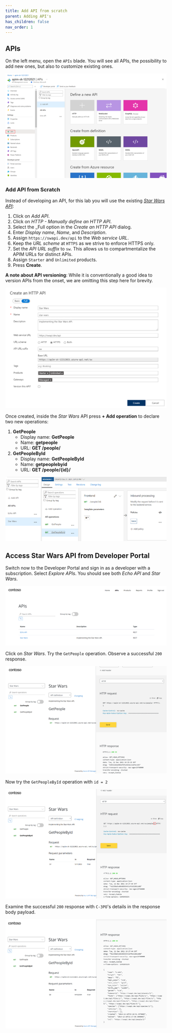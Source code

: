 ```yaml
---
title: Add API from scratch
parent: Adding API's
has_children: false
nav_order: 1
---
```




## APIs

On the left menu, open the `APIs` blade. You will see all APIs, the possibility to add new ones, but also to customize existing ones.

![](../../assets/images/APIMAPIs.png)

### Add API from Scratch

Instead of developing an API, for this lab you will use the existing [*Star Wars API*](https://swapi.dev):

1) Click on _Add API_.
1) Click on _HTTP - Manually define an HTTP API_.
1) Select the _Full option in the _Create an HTTP API_ dialog.
1) Enter _Display name_, _Name_, and _Description_.
1) Assign `https://swapi.dev/api` to the _Web service URL_.
1) Keep the _URL scheme_ at `HTTPS` as we strive to enforce HTTPS only.
1) Set the _API URL suffix_ to `sw`. This allows us to compartmentalize the APIM URLs for distinct APIs.
1) Assign `Starter` and `Unlimited` products.
1) Press **Create**.

**A note about API versioning**: While it is conventionally a good idea to version APIs from the onset, we are omitting this step here for brevity.

![](../../assets/images/APIMAddBlankAPI.png)

Once created, inside the _Star Wars_ API press **+ Add operation** to declare two new operations:

1) **GetPeople**
    - Display name: **GetPeople**
    - Name: **getpeople**
    - URL: **GET /people/**
2) **GetPeopleById**
    - Display name: **GetPeopleById**
    - Name: **getpeoplebyid**
    - URL: **GET /people/{id}/**

![](../../assets/images/APIMAddSWOperations.png)

## Access Star Wars API from Developer Portal

Switch now to the Developer Portal and sign in as a developer with a subscription. Select _Explore APIs_. You should see both _Echo API_ and _Star Wars_.

![](../../assets/images/apim-developerportal-apis-echo-star-wars.png)

Click on _Star Wars_. Try the `GetPeople` operation. Observe a successful `200` response.

![](../../assets/images/APIMSWTryIt1.png)

Now try the `GetPeopleById` operation with `id = 2`

![](../../assets/images/APIMSWTryIt2.png)

Examine the successful `200` response with `C-3PO`'s details in the response body payload.
  
![](../../assets/images/APIMSWTryIt3.png)
